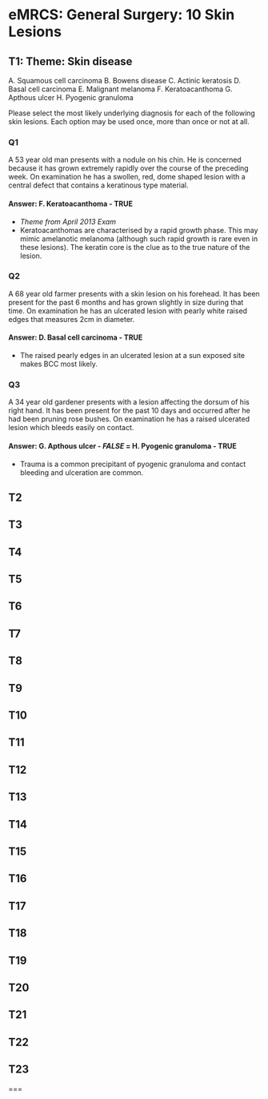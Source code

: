 eMRCS: General Surgery: 10 Skin Lesions
=======================================

## T1: Theme: Skin disease

A.	Squamous cell carcinoma
B.	Bowens disease
C.	Actinic keratosis
D.	Basal cell carcinoma
E.	Malignant melanoma
F.	Keratoacanthoma
G.	Apthous ulcer
H.	Pyogenic granuloma

Please select the most likely underlying diagnosis for each of the following skin lesions. Each option may be used once, more than once or not at all.

### Q1
A 53 year old man presents with a nodule on his chin. He is concerned because it has grown extremely rapidly over the course of the preceding week. On examination he has a swollen, red, dome shaped lesion with a central defect that contains a keratinous type material. 

#### Answer: F. Keratoacanthoma - TRUE
- _Theme from April 2013 Exam_
- Keratoacanthomas are characterised by a rapid growth phase. This may mimic amelanotic melanoma (although such rapid growth is rare even in these lesions). The keratin core is the clue as to the true nature of the lesion.

### Q2
A 68 year old farmer presents with a skin lesion on his forehead. It has been present for the past 6 months and has grown slightly in size during that time. On examination he has an ulcerated lesion with pearly white raised edges that measures 2cm in diameter.

#### Answer: D. Basal cell carcinoma - TRUE
- The raised pearly edges in an ulcerated lesion at a sun exposed site makes BCC most likely.

### Q3
A 34 year old gardener presents with a lesion affecting the dorsum of his right hand. It has been present for the past 10 days and occurred after he had been pruning rose bushes. On examination he has a raised ulcerated lesion which bleeds easily on contact.

#### Answer: G. Apthous ulcer - *FALSE* = H. Pyogenic granuloma - TRUE
- Trauma is a common precipitant of pyogenic granuloma and contact bleeding and ulceration are common.

## T2

## T3

## T4

## T5

## T6

## T7

## T8

## T9

## T10

## T11

## T12

## T13

## T14

## T15

## T16

## T17

## T18

## T19

## T20

## T21

## T22

## T23

===
